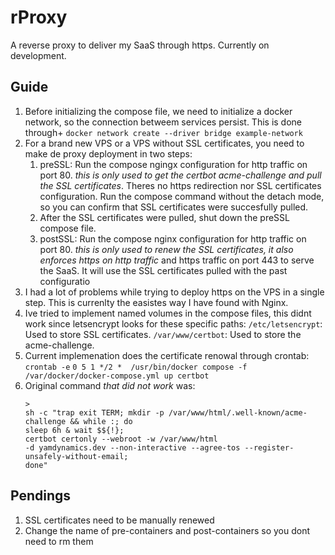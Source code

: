 # rProxy

A reverse proxy to deliver my SaaS through https. Currently on development.

## Guide

1. Before initializing the compose file, we need to initialize a docker network,
   so the connection betweem services persist. This is
   done through+ `docker network create --driver bridge example-network`
2. For a brand new VPS or a VPS without SSL certificates, you need to make de
   proxy deployment in two steps:
   1. preSSL: Run the compose ngingx configuration for http traffic on port 80.
      _this is only used to get the certbot acme-challenge and pull the
      SSL certificates_. Theres no https redirection nor SSL certificates
      configuration. Run the compose command without the detach mode,
      so you can confirm that SSL certificates were succesfully pulled.
   2. After the SSL certificates were pulled, shut down the preSSL compose file.
   3. postSSL: Run the compose nginx configuration for http traffic on port 80.
      _this is only used to renew the SSL certificates,
      it also enforces https on http traffic_ and https traffic
      on port 443 to serve the SaaS. It will use the SSL certificates pulled with
      the past configuratio
3. I had a lot of problems while trying to deploy https on the VPS in a single
   step. This is currenlty the easistes way I have found with Nginx.
4. Ive tried to implement named volumes in the compose files, this didnt work
   since letsencrypt looks for these specific paths:
   `/etc/letsencrypt`: Used to store SSL certificates.
   `/var/www/certbot`: Used to store the acme-challenge.
5. Current implemenation does the certificate renowal through crontab:
   `crontab -e`
   `0 5 1 */2 *  /usr/bin/docker compose -f /var/docker/docker-compose.yml up certbot`
6. Original command _that did not work_ was:
   ```
   >
   sh -c "trap exit TERM; mkdir -p /var/www/html/.well-known/acme-challenge && while :; do
   sleep 6h & wait $${!};
   certbot certonly --webroot -w /var/www/html
   -d yamdynamics.dev --non-interactive --agree-tos --register-unsafely-without-email;
   done"
   ```

## Pendings

1.  SSL certificates need to be manually renewed
2.  Change the name of pre-containers and post-containers so you dont need to rm
    them
